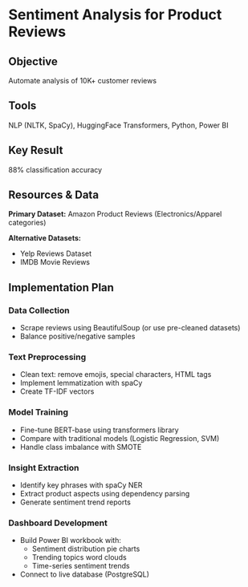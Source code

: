 # Sentiment Analysis for Product Reviews

## Objective
Automate analysis of 10K+ customer reviews

## Tools
NLP (NLTK, SpaCy), HuggingFace Transformers, Python, Power BI

## Key Result
88% classification accuracy

## Resources & Data
**Primary Dataset:** Amazon Product Reviews (Electronics/Apparel categories)

**Alternative Datasets:**
- Yelp Reviews Dataset
- IMDB Movie Reviews

## Implementation Plan

### Data Collection
- Scrape reviews using BeautifulSoup (or use pre-cleaned datasets)
- Balance positive/negative samples

### Text Preprocessing
- Clean text: remove emojis, special characters, HTML tags
- Implement lemmatization with spaCy
- Create TF-IDF vectors

### Model Training
- Fine-tune BERT-base using transformers library
- Compare with traditional models (Logistic Regression, SVM)
- Handle class imbalance with SMOTE

### Insight Extraction
- Identify key phrases with spaCy NER
- Extract product aspects using dependency parsing
- Generate sentiment trend reports

### Dashboard Development
- Build Power BI workbook with:
    - Sentiment distribution pie charts
    - Trending topics word clouds
    - Time-series sentiment trends
- Connect to live database (PostgreSQL)
